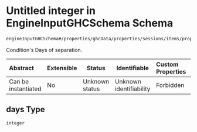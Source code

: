 # Untitled integer in EngineInputGHCSchema Schema

```txt
engineInputGHCSchema#/properties/ghcData/properties/sessions/items/properties/sessionRelations/properties/maximumSeparationTo/items/properties/days
```

Condition's Days of separation.


| Abstract            | Extensible | Status         | Identifiable            | Custom Properties | Additional Properties | Access Restrictions | Defined In                                                         |
| :------------------ | ---------- | -------------- | ----------------------- | :---------------- | --------------------- | ------------------- | ------------------------------------------------------------------ |
| Can be instantiated | No         | Unknown status | Unknown identifiability | Forbidden         | Allowed               | none                | [ghc.schema.json\*](../out/ghc.schema.json "open original schema") |

## days Type

`integer`
